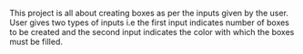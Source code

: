 This project is all about creating boxes as per the inputs given by the user.
User gives two types of inputs i.e the first input indicates number of boxes to be created and the second input indicates the color with which the boxes must be filled.
